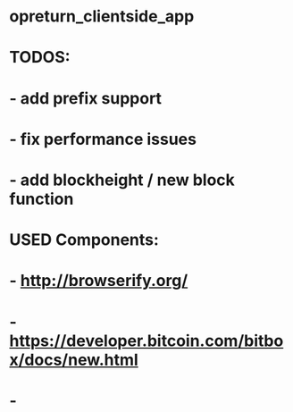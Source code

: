 # opreturn_clientside_app
#
# TODOS:
# - add prefix support
# - fix performance issues
# - add blockheight / new block function


# USED Components:
# - http://browserify.org/
# - https://developer.bitcoin.com/bitbox/docs/new.html
# - 

